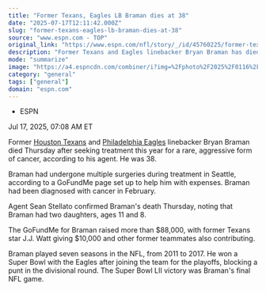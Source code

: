 ```yaml
---
title: "Former Texans, Eagles LB Braman dies at 38"
date: "2025-07-17T12:11:42.000Z"
slug: "former-texans-eagles-lb-braman-dies-at-38"
source: "www.espn.com - TOP"
original_link: "https://www.espn.com/nfl/story/_/id/45760225/former-texans-eagles-lb-bryan-braman-dies-age-38"
description: "Former Texans and Eagles linebacker Bryan Braman has died after seeking treatment this year for a rare, aggressive form of cancer, according to his agent. He was 38."
mode: "summarize"
image: "https://a4.espncdn.com/combiner/i?img=%2Fphoto%2F2025%2F0116%2Fr1439249_1296x729_16%2D9.jpg"
category: "general"
tags: ["general"]
domain: "espn.com"
---
```

<div id="readability-page-1" class="page"><div><div><ul><li><p>ESPN</p></li></ul><p><span>Jul 17, 2025, 07:08 AM ET</span></p></div><p>Former <a data-clubhouse-guid="595690b3-2161-4913-a7a7-814af2fd2621" href="https://www.espn.com/nfl/team/_/name/hou/houston-texans">Houston Texans</a> and <a data-clubhouse-guid="d1a9b001-1df7-fbd7-ae4c-6ca7065286ec" href="https://www.espn.com/nfl/team/_/name/phi/philadelphia-eagles">Philadelphia Eagles</a> linebacker Bryan Braman died Thursday after seeking treatment this year for a rare, aggressive form of cancer, according to his agent. He was 38.</p><p>Braman had undergone multiple surgeries during treatment in Seattle, according to a GoFundMe page set up to help him with expenses. Braman had been diagnosed with cancer in February.</p><p>Agent Sean Stellato confirmed Braman's death Thursday, noting that Braman had two daughters, ages 11 and 8.</p><p>The GoFundMe for Braman raised more than $88,000, with former Texans star J.J. Watt giving $10,000 and other former teammates also contributing.</p><p>Braman played seven seasons in the NFL, from 2011 to 2017. He won a Super Bowl with the Eagles after joining the team for the playoffs, blocking a punt in the divisional round. The Super Bowl LII victory was Braman's final NFL game.</p>
</div></div>